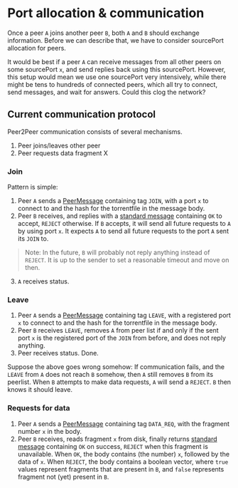 # Port allocation & communication
Once a peer `A` joins another peer `B`, both `A` and `B` should exchange information.
Before we can describe that, we have to consider sourcePort allocation for peers.

It would be best if a peer `A` can receive messages from all other peers on some sourcePort `x`, and send replies back using this sourcePort.
However, this setup would mean we use one sourcePort very intensively, while there might be tens to hundreds of connected peers, which all try to connect, send messages, and wait for answers.
Could this clog the network?

## Current communication protocol
Peer2Peer communication consists of several mechanisms.

 1. Peer joins/leaves other peer
 2. Peer requests data fragment X

### Join
Pattern is simple:
 1. Peer `A` sends a [PeerMessage](/src/peer/connection/message/peer/message.h) containing tag `JOIN`, with a port `x` to connect to and the hash for the torrentfile in the message body.
 2. Peer `B` receives, and replies with a [standard message](/src/shared/connection/message/message.h) containing `OK` to accept, `REJECT` otherwise.
 If `B` accepts, it will send all future requests to `A` by using port `x`. It expects `A` to send all future requests to the port `A` sent its `JOIN` to.

> Note: In the future, `B` will probably not reply anything instead of `REJECT`. It is up to the sender to set a reasonable timeout and move on then.
 3. `A` receives status. 


### Leave
 1. Peer `A` sends a [PeerMessage](/src/peer/connection/message/peer/message.h) containing tag `LEAVE`, with a registered port `x` to connect to and the hash for the torrentfile in the message body.
 2. Peer `B` receives `LEAVE`, removes `A` from peer list if and only if the sent port `x` is the registered port of the `JOIN` from before, and does not reply anything.
 3. Peer receives status. Done.

Suppose the above goes wrong somehow:
If communication fails, and the `LEAVE` from `A` does not reach `B` somehow, then `A` still removes `B` from its peerlist. When `B` attempts to make data requests, `A` will send a `REJECT`. `B` then knows it should leave.


### Requests for data
 1. Peer `A` sends a [PeerMessage](/src/peer/connection/message/peer/message.h) containing tag `DATA_REQ`, with the fragment number `x` in the body.
 2. Peer `B` receives, reads fragment `x` from disk, finally returns [standard message](/src/shared/connection/message/message.h) containing `OK` on success, `REJECT` when this fragment is unavailable.
 When `OK`, the body contains (the number) `x`, followed by the data of `x`.
 When `REJECT`, the body contains a boolean vector, where `true` values represent fragments that are present in `B`, and `false` represents fragment not (yet) present in `B`.

